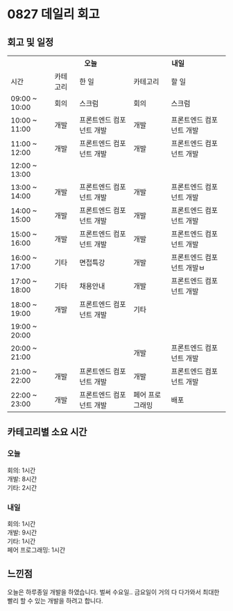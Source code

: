 # 0827 데일리 회고

## 회고 및 일정

  <table>
    <tr>
      <th></th>
      <th colspan="2">오늘</th>
      <th colspan="2">내일</th>
    </tr>
    <tr>
      <td>시간</td>
      <td>카테고리</td>
      <td>한 일</td>
      <td>카테고리</td>
      <td>할 일</td>
    </tr>
    <tr>
          <td>09:00 ~ 10:00</td>
          <td>회의</td>
          <td>스크럼</td>
          <td>회의</td>
          <td>스크럼</td>
        </tr><tr>
          <td>10:00 ~ 11:00</td>
          <td>개발</td>
          <td>프론트엔드 컴포넌트 개발</td>
          <td>개발</td>
          <td>프론트엔드 컴포넌트 개발</td>
        </tr><tr>
          <td>11:00 ~ 12:00</td>
          <td>개발</td>
          <td>프론트엔드 컴포넌트 개발</td>
          <td>개발</td>
          <td>프론트엔드 컴포넌트 개발</td>
        </tr><tr>
          <td>12:00 ~ 13:00</td>
          <td></td>
          <td></td>
          <td></td>
          <td></td>
        </tr><tr>
          <td>13:00 ~ 14:00</td>
          <td>개발</td>
          <td>프론트엔드 컴포넌트 개발</td>
          <td>개발</td>
          <td>프론트엔드 컴포넌트 개발</td>
        </tr><tr>
          <td>14:00 ~ 15:00</td>
          <td>개발</td>
          <td>프론트엔드 컴포넌트 개발</td>
          <td>개발</td>
          <td>프론트엔드 컴포넌트 개발</td>
        </tr><tr>
          <td>15:00 ~ 16:00</td>
          <td>개발</td>
          <td>프론트엔드 컴포넌트 개발</td>
          <td>개발</td>
          <td>프론트엔드 컴포넌트 개발</td>
        </tr><tr>
          <td>16:00 ~ 17:00</td>
          <td>기타</td>
          <td>면접특강</td>
          <td>개발</td>
          <td>프론트엔드 컴포넌트 개발ㅂ</td>
        </tr><tr>
          <td>17:00 ~ 18:00</td>
          <td>기타</td>
          <td>채용안내</td>
          <td>개발</td>
          <td>프론트엔드 컴포넌트 개발</td>
        </tr><tr>
          <td>18:00 ~ 19:00</td>
          <td>개발</td>
          <td>프론트엔드 컴포넌트 개발</td>
          <td>기타</td>
          <td></td>
        </tr><tr>
          <td>19:00 ~ 20:00</td>
          <td></td>
          <td></td>
          <td></td>
          <td></td>
        </tr><tr>
          <td>20:00 ~ 21:00</td>
          <td></td>
          <td></td>
          <td>개발</td>
          <td>프론트엔드 컴포넌트 개발</td>
        </tr><tr>
          <td>21:00 ~ 22:00</td>
          <td>개발</td>
          <td>프론트엔드 컴포넌트 개발</td>
          <td>개발</td>
          <td>프론트엔드 컴포넌트 개발</td>
        </tr><tr>
          <td>22:00 ~ 23:00</td>
          <td>개발</td>
          <td>프론트엔드 컴포넌트 개발</td>
          <td>페어 프로그래밍</td>
          <td>배포</td>
        </tr>
  </table>

## 카테고리별 소요 시간

### 오늘

회의: 1시간<br>개발: 8시간<br>기타: 2시간

### 내일

회의: 1시간<br>개발: 9시간<br>기타: 1시간<br>페어 프로그래밍: 1시간

## 느낀점

오늘은 하루종일 개발을 하였습니다. 벌써 수요일.. 금요일이 거의 다 다가와서 최대한 빨리 할 수 있는 개발을 하려고 합니다.
